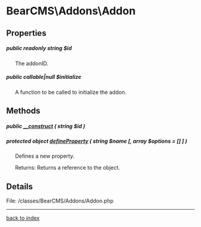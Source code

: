 # BearCMS\Addons\Addon

## Properties

##### public readonly string $id

&nbsp;&nbsp;&nbsp;&nbsp;&nbsp;&nbsp;The addonID.

##### public callable|null $initialize

&nbsp;&nbsp;&nbsp;&nbsp;&nbsp;&nbsp;A function to be called to initialize the addon.

## Methods

##### public [__construct](bearcms.addons.addon.__construct.method.md) ( string $id )

##### protected object [defineProperty](bearcms.addons.addon.defineproperty.method.md) ( string $name [, array $options = [] ] )

&nbsp;&nbsp;&nbsp;&nbsp;&nbsp;&nbsp;Defines a new property.

&nbsp;&nbsp;&nbsp;&nbsp;&nbsp;&nbsp;Returns: Returns a reference to the object.

## Details

File: /classes/BearCMS/Addons/Addon.php

---

[back to index](index.md)

